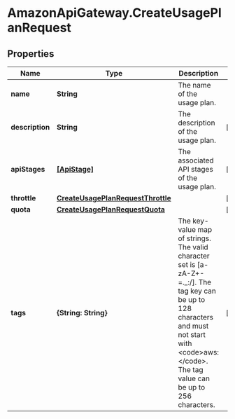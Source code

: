 # AmazonApiGateway.CreateUsagePlanRequest

## Properties

Name | Type | Description | Notes
------------ | ------------- | ------------- | -------------
**name** | **String** | The name of the usage plan. | 
**description** | **String** | The description of the usage plan. | [optional] 
**apiStages** | [**[ApiStage]**](ApiStage.md) | The associated API stages of the usage plan. | [optional] 
**throttle** | [**CreateUsagePlanRequestThrottle**](CreateUsagePlanRequestThrottle.md) |  | [optional] 
**quota** | [**CreateUsagePlanRequestQuota**](CreateUsagePlanRequestQuota.md) |  | [optional] 
**tags** | **{String: String}** | The key-value map of strings. The valid character set is [a-zA-Z+-&#x3D;._:/]. The tag key can be up to 128 characters and must not start with &lt;code&gt;aws:&lt;/code&gt;. The tag value can be up to 256 characters. | [optional] 


